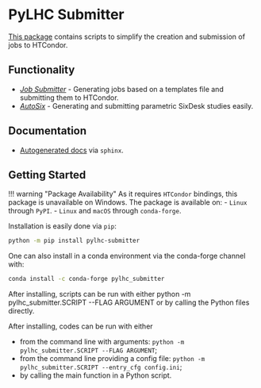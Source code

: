 # PyLHC Submitter

[This package][repo] contains scripts to simplify the creation and submission of jobs to HTCondor.

## Functionality

- [*Job Submitter*](job_submitter.md) - Generating jobs based on a templates file and submitting them to HTCondor.
- [*AutoSix*](autosix.md) - Generating and submitting parametric SixDesk studies easily.

## Documentation

- [Autogenerated docs][documentation] via `sphinx`.

## Getting Started

!!! warning "Package Availability"
    As it requires `HTCondor` bindings, this package is unavailable on Windows.
    The package is available on:
      - `Linux` through `PyPI`.
      - `Linux` and `macOS` through `conda-forge`.

Installation is easily done via `pip`:

```bash
python -m pip install pylhc-submitter
```

One can also install in a conda environment via the conda-forge channel with:

```bash
conda install -c conda-forge pylhc_submitter
```

After installing, scripts can be run with either python -m pylhc_submitter.SCRIPT --FLAG ARGUMENT or by calling the Python files directly.

After installing, codes can be run with either

- from the command line with arguments: `python -m pylhc_submitter.SCRIPT --FLAG ARGUMENT`;
- from the command line providing a config file: `python -m pylhc_submitter.SCRIPT --entry_cfg config.ini`;
- by calling the main function in a Python script.

[repo]: https://github.com/pylhc/submitter
[documentation]: https://pylhc.github.io/submitter/
